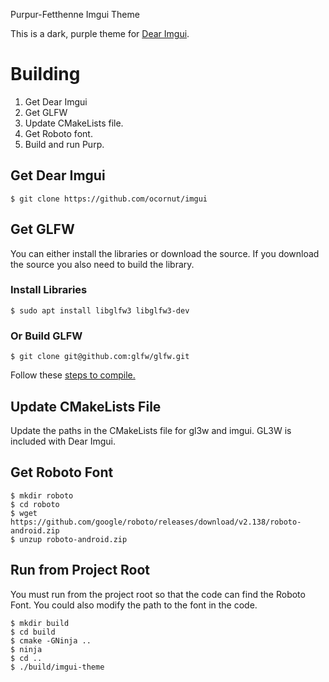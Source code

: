 
Purpur-Fetthenne Imgui Theme

This is a dark, purple theme for [Dear Imgui](https://github.com/ocornut/imgui).

# Building

1. Get Dear Imgui
2. Get GLFW
3. Update CMakeLists file.
4. Get Roboto font.
5. Build and run Purp.

## Get Dear Imgui

```shell
$ git clone https://github.com/ocornut/imgui
```

## Get GLFW

You can either install the libraries or download the source. If you download the source
you also need to build the library.

### Install Libraries

```shell
$ sudo apt install libglfw3 libglfw3-dev
```

### Or Build GLFW

```shell
$ git clone git@github.com:glfw/glfw.git
```

Follow these [steps to compile.](http://www.glfw.org/docs/latest/compile.html)

## Update CMakeLists File

Update the paths in the CMakeLists file for gl3w and imgui. GL3W is included with Dear Imgui.

## Get Roboto Font

```shell
$ mkdir roboto
$ cd roboto
$ wget https://github.com/google/roboto/releases/download/v2.138/roboto-android.zip
$ unzup roboto-android.zip
```

## Run from Project Root

You must run from the project root so that the code can find the Roboto Font. You could
also modify the path to the font in the code.

```shell
$ mkdir build
$ cd build
$ cmake -GNinja ..
$ ninja
$ cd ..
$ ./build/imgui-theme
```
